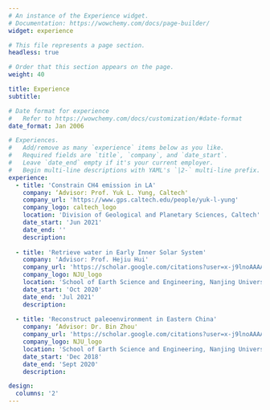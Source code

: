 ```yaml
---
# An instance of the Experience widget.
# Documentation: https://wowchemy.com/docs/page-builder/
widget: experience

# This file represents a page section.
headless: true

# Order that this section appears on the page.
weight: 40

title: Experience
subtitle:

# Date format for experience
#   Refer to https://wowchemy.com/docs/customization/#date-format
date_format: Jan 2006

# Experiences.
#   Add/remove as many `experience` items below as you like.
#   Required fields are `title`, `company`, and `date_start`.
#   Leave `date_end` empty if it's your current employer.
#   Begin multi-line descriptions with YAML's `|2-` multi-line prefix.
experience:
  - title: 'Constrain CH4 emission in LA'
    company: ‘Advisor: Prof. Yuk L. Yung, Caltech'
    company_url: 'https://www.gps.caltech.edu/people/yuk-l-yung'
    company_logo: caltech_logo
    location: 'Division of Geological and Planetary Sciences, Caltech'
    date_start: 'Jun 2021'
    date_end: ''
    description:
        
  - title: 'Retrieve water in Early Inner Solar System'
    company: 'Advisor: Prof. Hejiu Hui' 
    company_url: 'https://scholar.google.com/citations?user=x-j9lnoAAAAJ&hl=zh-CN'
    company_logo: NJU_logo
    location: 'School of Earth Science and Engineering, Nanjing University'
    date_start: 'Oct 2020'
    date_end: 'Jul 2021'
    description: 
    
  - title: 'Reconstruct paleoenvironment in Eastern China'
    company: ‘Advisor: Dr. Bin Zhou' 
    company_url: 'https://scholar.google.com/citations?user=x-j9lnoAAAAJ&hl=zh-CN'
    company_logo: NJU_logo
    location: 'School of Earth Science and Engineering, Nanjing University'
    date_start: 'Dec 2018'
    date_end: 'Sept 2020'
    description: 

design:
  columns: '2'
---
```

